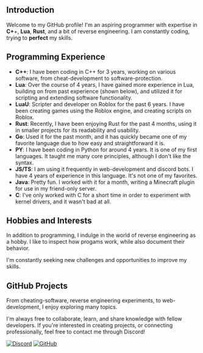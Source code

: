 ## Introduction

Welcome to my GitHub profile! I'm an aspiring programmer with expertise in **C+**+, **Lua**, **Rust**, and a bit of reverse engineering. I am constantly coding, trying to **perfect** my skills.

## Programming Experience
- **C++**: I have been coding in C++ for 3 years, working on various software, from cheat-development to software-protection.
- **Lua**: Over the course of 4 years, I have gained more experience in Lua, building on from past experience (shown below), and utilized it for scripting and extending software functionality.
- **LuaU**: Scripter and developer on Roblox for the past 6 years. I have been creating games using the Roblox engine, and creating scripts on Roblox.
- **Rust**: Recently, I have been enjoying Rust for the past 4 months, using it in smaller projects for its readability and usability. 
- **Go**: Used it for the past month, and it has quickly became one of my favorite language due to how easy and straightforward it is. 
- **PY**: I have been coding in Python for around 4 years. It is one of my first languages. It taught me many core principles, although I don't like the syntax.
- **JS/TS**: I am using it frequently in web-development and discord bots. I have 4 years of experience in this language. It's not one of my favorites.
- **Java**: Pretty fun. I worked with it for a month, writing a Minecraft plugin for use in my friend-only server. 
- **C**: I've only worked with C for a short time in order to experiment with kernel drivers, and it wasn't bad at all.

## Hobbies and Interests

In addition to programming, I indulge in the world of reverse engineering as a hobby. I like to inspect how progams work, while also document their behavior. 

I'm constantly seeking new challenges and opportunities to improve my skills.

## GitHub Projects

From cheating-software, reverse engineering experiments, to web-development, I enjoy exploring many topics.

I'm always free to collaborate, learn, and share knowledge with fellow developers. If you're interested in creating projects, or connecting professionally, feel free to contact me through Discord!

[![Discord](https://img.shields.io/badge/-Discord-white?logo=Discord)](https://discord.com/users/325849904570302469)
[![GitHub](https://img.shields.io/badge/-GitHub-black?logo=github)](https://github.com/Blastbrean)
